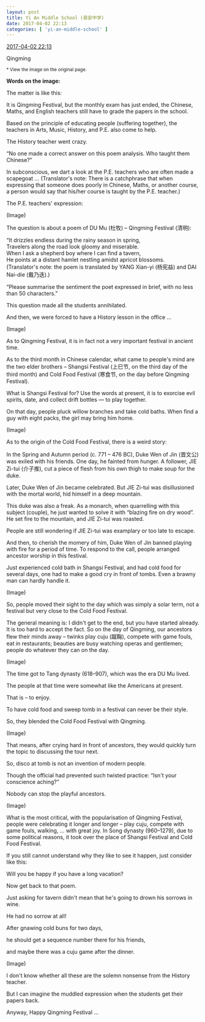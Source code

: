 ```yaml
---
layout: post
title: Yi An Middle School (易安中学)
date: 2017-04-02 22:13
categories: [ 'yi-an-middle-school' ]
---
```


<div class="weibo-info">
  <a href="http://weibo.com/6074218720/ECGOg4oNJ">2017-04-02 22:13</a>
</div>

Qingming

<!-- more -->

<small>* View the image on the original page.</small>

**Words on the image:**

The matter is like this:

It is Qingming Festival, but the monthly exam has just ended, the Chinese, Maths, and English teachers still have to grade the papers in the school.

Based on the principle of educating people (suffering together), the teachers in Arts, Music, History, and P.E. also come to help.

The History teacher went crazy.

“No one made a correct answer on this poem analysis. Who taught them Chinese?”

In subconscious, we dart a look at the P.E. teachers who are often made a scapegoat … (Translator's note: There is a catchphrase that when expressing that someone does poorly in Chinese, Maths, or another course, a person would say that his/her course is taught by the P.E. teacher.)

The P.E. teachers' expression:

(Image)

The question is about a poem of DU Mu (杜牧) – Qingming Festival (清明):

“It drizzles endless during the rainy season in spring,  
Travelers along the road look gloomy and miserable.  
When I ask a shepherd boy where I can find a tavern,  
He points at a distant hamlet nestling amidst apricot blossoms.  
(Translator's note: the poem is translated by YANG Xian-yi (杨宪益) and DAI Nai-die (戴乃迭).)

“Please summarise the sentiment the poet expressed in brief, with no less than 50 characters.”

This question made all the students annihilated.

And then, we were forced to have a History lesson in the office …

(Image)

As to Qingming Festival, it is in fact not a very important festival in ancient time.

As to the third month in Chinese calendar, what came to people's mind are the two elder brothers – Shangsi Festival (上巳节, on the third day of the third month) and Cold Food Festival (寒食节, on the day before Qingming Festival).

What is Shangsi Festival for? Use the words at present, it is to exorcise evil spirits, date, and collect drift bottles — to play together.

On that day, people pluck willow branches and take cold baths. When find a guy with eight packs, the girl may bring him home.

(Image)

As to the origin of the Cold Food Festival, there is a weird story:

In the Spring and Autumn period (c. 771 – 476 BC), Duke Wen of Jin (晋文公) was exiled with his friends. One day, he fainted from hunger. A follower, JIE Zi-tui (介子推), cut a piece of flesh from his own thigh to make soup for the duke.

Later, Duke Wen of Jin became celebrated. But JIE Zi-tui was disillusioned with the mortal world, hid himself in a deep mountain.

This duke was also a freak. As a monarch, when quarrelling with this subject (couple), he just wanted to solve it with “blazing fire on dry wood”. He set fire to the mountain, and JIE Zi-tui was roasted.

People are still wondering if JIE Zi-tui was examplary or too late to escape.

And then, to cherish the momery of him, Duke Wen of Jin banned playing with fire for a period of time. To respond to the call, people arranged ancestor worship in this festival.

Just experienced cold bath in Shangsi Festival, and had cold food for several days, one had to make a good cry in front of tombs. Even a brawny man can hardly handle it.

(Image)

So, people moved their sight to the day which was simply a solar term, not a festival but very close to the Cold Food Festival.

The general meaning is: I didn't get to the end, but you have started already. It is too hard to accept the fact. So on the day of Qingming, our ancestors flew their minds away – twinks play cuju (蹴鞠), compete with game fouls, eat in restaurants; beauties are busy watching operas and gentlemen; people do whatever they can on the day.

(Image)

The time got to Tang dynasty (618–907), which was the era DU Mu lived.

The people at that time were somewhat like the Americans at present.

That is – to enjoy.

To have cold food and sweep tomb in a festival can never be their style.

So, they blended the Cold Food Festival with Qingming.

(Image)

That means, after crying hard in front of ancestors, they would quickly turn the topic to discussing the tour next.

So, disco at tomb is not an invention of modern people.

Though the official had prevented such twisted practice: “Isn't your conscience aching?”

Nobody can stop the playful ancestors.

(Image)

What is the most critical, with the popularisation of Qingming Festival, people were celebrating it longer and longer – play cuju, compete with game fouls, walking, … with great joy. In Song dynasty (960–1279), due to some political reasons, it took over the place of Shangsi Festival and Cold Food Festival.

If you still cannot understand why they like to see it happen, just consider like this:

Will you be happy if you have a long vacation?

Now get back to that poem.

Just asking for tavern didn't mean that he's going to drown his sorrows in wine.

He had no sorrow at all!

After gnawing cold buns for two days,

he should get a sequence number there for his friends,

and maybe there was a cuju game after the dinner.

(Image)

I don't know whether all these are the solemn nonsense from the History teacher.

But I can imagine the muddled expression when the students get their papers back.

Anyway, Happy Qingming Festival …
